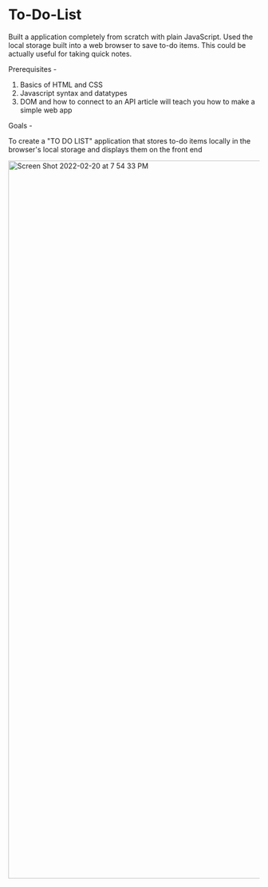 # To-Do-List
Built a application completely from scratch with plain JavaScript. Used the local storage built into a web browser to save to-do items. This could be actually useful for taking quick notes. 

Prerequisites - 

1. Basics of HTML and CSS
2. Javascript syntax and datatypes
3. DOM and how to connect to an API article will teach you how to make a simple web app

Goals - 

To create a "TO DO LIST" application that stores to-do items locally in the browser's local storage and displays them on the front end 



<img width="1440" alt="Screen Shot 2022-02-20 at 7 54 33 PM" src="https://user-images.githubusercontent.com/91064646/154872786-e0af3737-8a1c-4610-aa59-a8f8d8fc0305.png">
